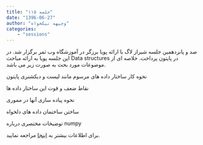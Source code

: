 ```yaml
---
title: "جلسه ۱۱۵"
date: "1396-06-27"
author: "وجیهه نیکخواه"
categories:
    - "sessions"
---
```

   صد و پانزدهمین جلسه شیراز لاگ با ارائه پویا برزگر در آموزشگاه وب ثمر برگزار شد. در این جلسه پویا به ارائه مباحث Data structures در پایتون پرداخت. خلاصه ای از موضوعات مورد بحث به صورت زیر می باشد.

نحوه کار ساختار داده های مرسوم مانند لیست و دیکشنری پایتون

نقاط ضعف و قوت این ساختار داده ها

نحوه پیاده سازی آنها در مموری

ساختن ساختمان داده های دلخواه

توضیخات مختصری درباره numpy

برای اطلاعات بیشتر به [اینجا](http://rhodesmill.org/brandon/talks/#data-structures) مراجعه نمایید.
